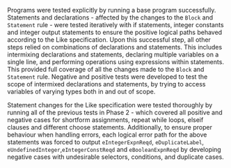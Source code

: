 Programs were tested explicitly by running a base program successfully. Statements and declarations - affected by the changes to the `Block` and `Statement` rule - were tested iteratively with if statements, integer constants and integer output statements to ensure the positive logical paths behaved according to the Like specification. Upon this successful step, all other steps relied on combinations of declarations and statements. This includes intermixing declarations and statements, declaring multiple variables on a single line, and performing operations using expressions within statements. This provided full coverage of all the changes made to the `Block` and `Statement` rule. Negative and positive tests were developed to test the scope of intermixed declarations and statements, by trying to access variables of varying types both in and out of scope. 

Statement changes for the Like specification were tested thoroughly by running all of the previous tests in Phase 2 - which covered all positive and negative cases for shortform assignments, repeat while loops, elseif clauses and different choose statements. Additionally, to ensure proper behaviour when handling errors, each logical error path for the above statements was forced to output `eIntegerExpnReqd`, `eDuplicateLabel`, `eUndefinedInteger`,`eIntegerConstReqd` and `eBooleanExpnReqd` by developing negative cases with undesirable selectors, conditions, and duplicate cases. 